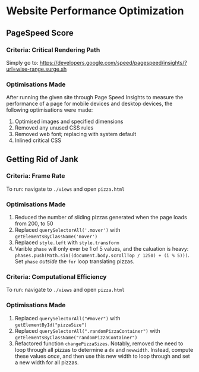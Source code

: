 # Website Performance Optimization

## PageSpeed Score

### Criteria: Critical Rendering Path
Simply go to: https://developers.google.com/speed/pagespeed/insights/?url=wise-range.surge.sh

### Optimisations Made
After running the given site through Page Speed Insights to measure the performance of a page for mobile devices and desktop devices, the following optimisations were made:
1. Optimised images and specified dimensions
2. Removed any unused CSS rules
3. Removed web font; replacing with system default
4. Inlined critical CSS

## Getting Rid of Jank

### Criteria: Frame Rate
To run: navigate to `./views` and open `pizza.html`

### Optimisations Made
1. Reduced the number of sliding pizzas generated when the page loads from 200, to 50
2. Replaced `querySelectorAll('.mover')` with `getElementsByClassName('mover')`
3. Replaced `style.left` with `style.transform`
4. Varible `phase` will only ever be 1 of 5 values, and the caluation is heavy: `phases.push(Math.sin((document.body.scrollTop / 1250) + (i % 5)))`. Set `phase` *outside* the `for` loop translating pizzas.

### Criteria: Computational Efficiency
To run: navigate to `./views` and open `pizza.html`

### Optimisations Made
1. Replaced `querySelectorAll("#mover")` with `getElementById("pizzaSize")`
2. Replaced `querySelectorAll(".randomPizzaContainer")` with `getElementsByClassName("randomPizzaContainer")`
3. Refactored function `changePizzaSizes`. Notably, removed the need to loop through all pizzas to determine a `dx` and `newwidth`. Instead, compute these values *once*, and then use this new width to loop through and set a new width for all pizzas.
